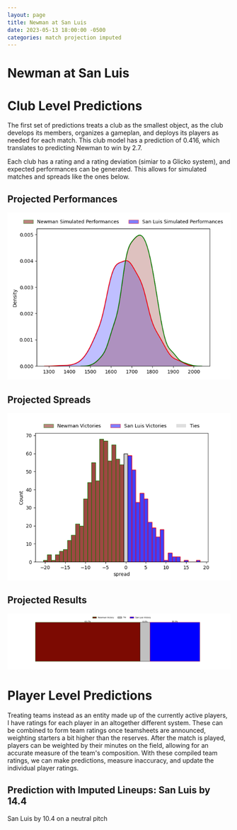 ```yaml
---  
layout: page  
title: Newman at San Luis  
date: 2023-05-13 18:00:00 -0500  
categories: match projection imputed  
---
```

# Newman at San Luis

# Club Level Predictions


The first set of predictions treats a club as the smallest object, as the club develops its members, organizes a gameplan, and deploys its players as needed for each match. This club model has a prediction of 0.416, which translates to predicting Newman to win by 2.7.

Each club has a rating and a rating deviation (simiar to a Glicko system), and expected performances can be generated. This allows for simulated matches and spreads like the ones below.
## Projected Performances


![Projected Performances](plots/performances_2023-05-13-SanLuis-Newman.png)
## Projected Spreads


![Projected Spreads](plots/spreads_2023-05-13-SanLuis-Newman.png)
## Projected Results


![Projected Results](plots/resultbar_2023-05-13-SanLuis-Newman.png)
# Player Level Predictions


Treating teams instead as an entity made up of the currently active players, I have ratings for each player in an altogether different system. These can be combined to form team ratings once teamsheets are announced, weighting starters a bit higher than the reserves. After the match is played, players can be weighted by their minutes on the field, allowing for an accurate measure of the team's composition. With these compiled team ratings, we can make predictions, measure inaccuracy, and update the individual player ratings.
## Prediction with Imputed Lineups: San Luis by 14.4


San Luis by 10.4 on a neutral pitch

